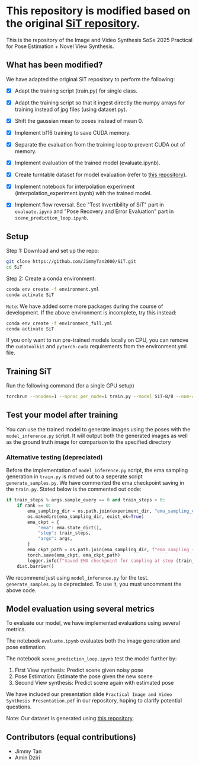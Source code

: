 # This repository is modified based on the original [SiT repository](https://github.com/willisma/SiT). 
This is the repository of the Image and Video Synthesis SoSe 2025 Practical for Pose Estimation + Novel View Synthesis. 

## What has been modified? 
We have adapted the original SiT repository to perform the following:

- [x] Adapt the training script (train.py) for single class.  
- [x] Adapt the training script so that it ingest directly the numpy arrays for training instead of jpg files (using dataset.py). 
- [x] Shift the gaussian mean to poses instead of mean 0. 
- [x] Implement bf16 training to save CUDA memory. 
- [x] Separate the evaluation from the training loop to prevent CUDA out of memory. 
- [x] Implement evaluation of the trained model (evaluate.ipynb). 
- [x] Create turntable dataset for model evaluation (refer to [this repository](https://github.com/willisma/SiT)). 
- [x] Implement notebook for interpolation experiment (interpolation_experiment.ipynb) with the trained model. 
- [x] Implement flow reversal. See "Test Invertibility of SiT" part in `evaluate.ipynb` and "Pose Recovery and Error Evaluation" part in `scene_prediction_loop.ipynb`.


## Setup
Step 1: Download and set up the repo:
```bash 
git clone https://github.com/JimmyTan2000/SiT.git
cd SiT
```
Step 2: Create a conda environment:
```bash
conda env create -f environment.yml
conda activate SiT
```
`Note`: We have added some more packages during the course of development. If the above environment is incomplete, try this instead:
```bash
conda env create -f environment_full.yml
conda activate SiT
```
If you only want to run pre-trained models locally on CPU, you can remove the `cudatoolkit` and `pytorch-cuda` requirements from the environment.yml file.

## Training SiT

Run the following command (for a single GPU setup)
```bash 
torchrun --nnodes=1 --nproc_per_node=1 train.py --model SiT-B/8 --num-classes 1 --epochs 300 --global-batch-size 150 --num-workers 0 --ckpt-every 2000 --cfg-scale 1.0 --image-size 128
```

## Test your model after training
You can use the trained model to generate images using the poses with the `model_inference.py` script. It will output both the generated images as well as the ground truth image for comparison to the specified directory

### Alternative testing (depreciated)
Before the implementation of `model_inference.py` script, the ema sampling generation in `train.py` is moved out to a seperate script `generate_samples.py`. We have commented the ema checkpoint saving in the `train.py`. Stated below is the commented out code: 
```python
if train_steps % args.sample_every == 0 and train_steps > 0:
    if rank == 0:
        ema_sampling_dir = os.path.join(experiment_dir, "ema_sampling_checkpoints")
        os.makedirs(ema_sampling_dir, exist_ok=True)
        ema_ckpt = {
            "ema": ema.state_dict(),
            "step": train_steps,
            "args": args,
        }
        ema_ckpt_path = os.path.join(ema_sampling_dir, f"ema_sampling_{train_steps:07d}.pt")
        torch.save(ema_ckpt, ema_ckpt_path)
        logger.info(f"Saved EMA checkpoint for sampling at step {train_steps}")
    dist.barrier()
``` 
We recommend just using `model_inference.py` for the test. `generate_samples.py` is depreciated. To use it, you must uncomment the above code. 

## Model evaluation using several metrics
To evaluate our model, we have implemented evaluations using several metrics. 

The notebook `evaluate.ipynb` evaluates both the image generation and pose estimation. 

The notebook `scene_prediction_loop.ipynb` test the model further by: 

1. First View synthesis: Predict scene given noisy pose
2. Pose Estimation: Estimate the pose given the new scene
3. Second View synthesis: Predict scene again with estimated pose

We have included our presentation slide `Practical Image and Video Synthesis Presentation.pdf` in our repository, hoping to clarify potential questions. 


Note: Our dataset is generated using [this repository](https://github.com/JimmyTan2000/nerf-image-generation).

## Contributors (equal contributions)
- Jimmy Tan 
- Amin Dziri